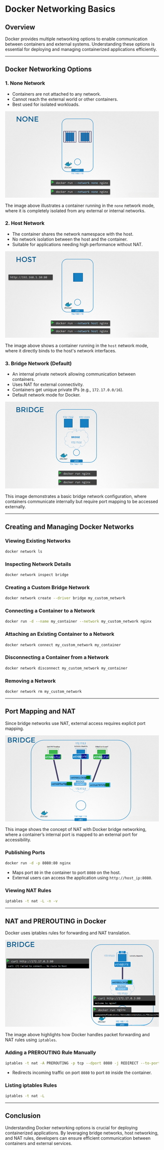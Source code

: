 # Docker Networking Basics

## Overview
Docker provides multiple networking options to enable communication between containers and external systems. Understanding these options is essential for deploying and managing containerized applications efficiently.

---

## Docker Networking Options

### 1. **None Network**
- Containers are not attached to any network.
- Cannot reach the external world or other containers.
- Best used for isolated workloads.

![None Network](../assets/images/none.png)

The image above illustrates a container running in the `none` network mode, where it is completely isolated from any external or internal networks.

### 2. **Host Network**
- The container shares the network namespace with the host.
- No network isolation between the host and the container.
- Suitable for applications needing high performance without NAT.

![Host Network](../assets/images/host.png)

The image above shows a container running in the `host` network mode, where it directly binds to the host's network interfaces.

### 3. **Bridge Network (Default)**
- An internal private network allowing communication between containers.
- Uses NAT for external connectivity.
- Containers get unique private IPs (e.g., `172.17.0.0/16`).
- Default network mode for Docker.

![Bridge Network](../assets/images/bridge.png)

This image demonstrates a basic bridge network configuration, where containers communicate internally but require port mapping to be accessed externally.

---

## Creating and Managing Docker Networks

### Viewing Existing Networks
```bash
docker network ls
```

### Inspecting Network Details
```bash
docker network inspect bridge
```

### Creating a Custom Bridge Network
```bash
docker network create --driver bridge my_custom_network
```

### Connecting a Container to a Network
```bash
docker run -d --name my_container --network my_custom_network nginx
```

### Attaching an Existing Container to a Network
```bash
docker network connect my_custom_network my_container
```

### Disconnecting a Container from a Network
```bash
docker network disconnect my_custom_network my_container
```

### Removing a Network
```bash
docker network rm my_custom_network
```

---

## Port Mapping and NAT
Since bridge networks use NAT, external access requires explicit port mapping.

![Port Mapping](../assets/images/port_map.png)

This image shows the concept of NAT with Docker bridge networking, where a container’s internal port is mapped to an external port for accessibility.

### Publishing Ports
```bash
docker run -d -p 8080:80 nginx
```
- Maps port `80` in the container to port `8080` on the host.
- External users can access the application using `http://host_ip:8080`.

### Viewing NAT Rules
```bash
iptables -t nat -L -n -v
```

---

## NAT and PREROUTING in Docker
Docker uses iptables rules for forwarding and NAT translation.

![NAT PREROUTING](../assets/images/nat_pre.png)

The image above highlights how Docker handles packet forwarding and NAT rules using `iptables`.

### Adding a PREROUTING Rule Manually
```bash
iptables -t nat -A PREROUTING -p tcp --dport 8080 -j REDIRECT --to-port 80
```
- Redirects incoming traffic on port `8080` to port `80` inside the container.

### Listing iptables Rules
```bash
iptables -t nat -L
```

---

## Conclusion
Understanding Docker networking options is crucial for deploying containerized applications. By leveraging bridge networks, host networking, and NAT rules, developers can ensure efficient communication between containers and external services.
